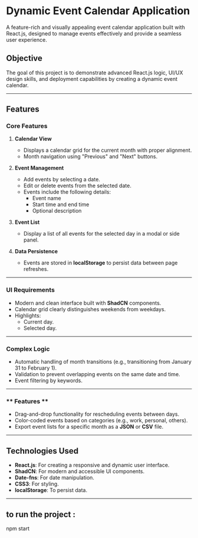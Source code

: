 # Dynamic Event Calendar Application  

A feature-rich and visually appealing event calendar application built with React.js, designed to manage events effectively and provide a seamless user experience.  

## **Objective**  

The goal of this project is to demonstrate advanced React.js logic, UI/UX design skills, and deployment capabilities by creating a dynamic event calendar.  

---

## **Features**  

### **Core Features**  

1. **Calendar View**  
   - Displays a calendar grid for the current month with proper alignment.  
   - Month navigation using "Previous" and "Next" buttons.  

2. **Event Management**  
   - Add events by selecting a date.  
   - Edit or delete events from the selected date.  
   - Events include the following details:  
     - Event name  
     - Start time and end time  
     - Optional description  

3. **Event List**  
   - Display a list of all events for the selected day in a modal or side panel.  

4. **Data Persistence**  
   - Events are stored in **localStorage** to persist data between page refreshes.  

---

### **UI Requirements**  

- Modern and clean interface built with **ShadCN** components.  
- Calendar grid clearly distinguishes weekends from weekdays.  
- Highlights:  
  - Current day.  
  - Selected day.  

---

### **Complex Logic**  

- Automatic handling of month transitions (e.g., transitioning from January 31 to February 1).  
- Validation to prevent overlapping events on the same date and time.  
- Event filtering by keywords.  

---

### ** Features **  

- Drag-and-drop functionality for rescheduling events between days.  
- Color-coded events based on categories (e.g., work, personal, others).  
- Export event lists for a specific month as a **JSON** or **CSV** file.  

---

## **Technologies Used**  

- **React.js**: For creating a responsive and dynamic user interface.  
- **ShadCN**: For modern and accessible UI components.  
- **Date-fns**: For date manipulation.  
- **CSS3**: For styling.  
- **localStorage**: To persist data.  

---
## **to run the project** :
npm start
